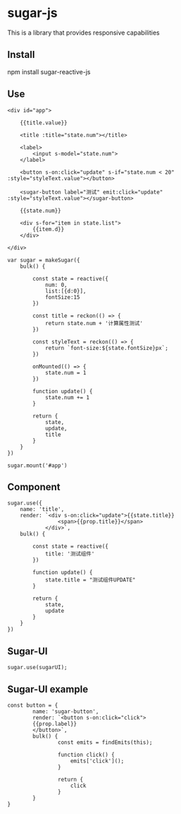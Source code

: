 # sugar-js

This is a library that provides responsive capabilities

## Install
npm install sugar-reactive-js

## Use
    <div id="app">

        {{title.value}}

        <title :title="state.num"></title>

        <label>
            <input s-model="state.num">
        </label>
    
        <button s-on:click="update" s-if="state.num < 20" :style="styleText.value"></button>
    
        <sugar-button label="测试" emit:click="update" :style="styleText.value"></sugar-button>        

        {{state.num}}
    
        <div s-for="item in state.list">
            {{item.d}}
        </div>

    </div>

    var sugar = makeSugar({
        bulk() {

            const state = reactive({
                num: 0,
                list:[{d:0}],
                fontSize:15
            })
            
            const title = reckon(() => {
                return state.num + '计算属性测试'
            })

            const styleText = reckon(() => {
                return `font-size:${state.fontSize}px`;
            })

            onMounted(() => {
                state.num = 1
            })

            function update() {
                state.num += 1
            }

            return {
                state,
                update,
                title
            }
        }
    })

    sugar.mount('#app')

## Component

    sugar.use({
        name: 'title',
        render: `<div s-on:click="update">{{state.title}}
                    <span>{{prop.title}}</span>
                </div>`,
        bulk() {

            const state = reactive({
                title: '测试组件'
            })

            function update() {
                state.title = "测试组件UPDATE"
            }

            return {
                state,
                update
            }
        }
    })

## Sugar-UI
    sugar.use(sugarUI);
## Sugar-UI example

    const button = {
            name: 'sugar-button',
            render: `<button s-on:click="click">
            {{prop.label}}
            </button>`,
            bulk() {
                    const emits = findEmits(this);
            
                    function click() {
                        emits['click']();
                    }
            
                    return {
                        click
                    }
            }
    }